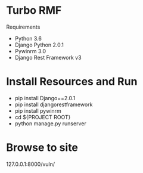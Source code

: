 # Turbo RMF
Requirements
- Python 3.6
- Django Python 2.0.1
- Pywinrm 3.0
- Django Rest Framework v3


# Install Resources and Run
- pip install Django==2.0.1
- pip install djangorestframework
- pip install pywinrm
- cd ${PROJECT ROOT}
- python manage.py runserver

# Browse to site
127.0.0.1:8000/vuln/
